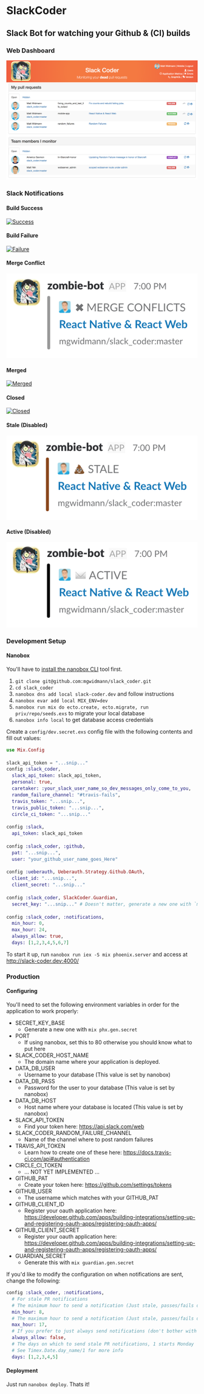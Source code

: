 SlackCoder
==========

## Slack Bot for watching your Github & (CI) builds

### Web Dashboard

[![Web Dashboard](web-dashboard.png)]()

### Slack Notifications

#### Build Success

[![Success](build-success.png)]()

#### Build Failure

[![Failure](build-failure.png)]()

#### Merge Conflict

[![Conflict](merge-conflict-notification.png)]()

#### Merged

[![Merged](pull-request-merged.png)]()

#### Closed

[![Closed](pull-request-closed.png)]()

#### Stale (Disabled)

[![Stale](pull-request-stale-notification.png)]()

#### Active (Disabled)

[![Active](pull-request-active-notification.png)]()

### Development Setup

#### Nanobox

You'll have to [install the nanobox CLI](https://docs.nanobox.io/install/) tool first.

1. `git clone git@github.com:mgwidmann/slack_coder.git`
2. `cd slack_coder`
3. `nanobox dns add local slack-coder.dev` and follow instructions
4. `nanobox evar add local MIX_ENV=dev`
5. `nanobox run mix do ecto.create, ecto.migrate, run priv/repo/seeds.exs` to migrate your local database
6. `nanobox info local` to get database access credentials

Create a `config/dev.secret.exs` config file with the following contents and fill out values:

```elixir
use Mix.Config

slack_api_token = "...snip..."
config :slack_coder,
  slack_api_token: slack_api_token,
  personal: true,
  caretaker: :your_slack_user_name_so_dev_messages_only_come_to_you,
  random_failure_channel: "#travis-fails",
  travis_token: "...snip...",
  travis_public_token: "...snip...",
  circle_ci_token: "...snip..."

config :slack,
  api_token: slack_api_token

config :slack_coder, :github,
  pat: "...snip...",
  user: "your_github_user_name_goes_Here"

config :ueberauth, Ueberauth.Strategy.Github.OAuth,
  client_id: "...snip...",
  client_secret: "...snip..."

config :slack_coder, SlackCoder.Guardian,
  secret_key: "...snip..." # Doesn't matter, generate a new one with `mix guardian.gen.secret`

config :slack_coder, :notifications,
  min_hour: 0,
  max_hour: 24,
  always_allow: true,
  days: [1,2,3,4,5,6,7]
```

To start it up, run `nanobox run iex -S mix phoenix.server` and access at http://slack-coder.dev:4000/

### Production

#### Configuring

You'll need to set the following environment variables in order for the application to work properly:

* SECRET_KEY_BASE
  * Generate a new one with `mix phx.gen.secret`
* PORT
  * If using nanobox, set this to 80 otherwise you should know what to put here
* SLACK_CODER_HOST_NAME
  * The domain name where your application is deployed.
* DATA_DB_USER
  * Username to your database (This value is set by nanobox)
* DATA_DB_PASS
  * Password for the user to your database (This value is set by nanobox)
* DATA_DB_HOST
  * Host name where your database is located (This value is set by nanobox)
* SLACK_API_TOKEN
  * Find your token here: https://api.slack.com/web
* SLACK_CODER_RANDOM_FAILURE_CHANNEL
  * Name of the channel where to post random failures
* TRAVIS_API_TOKEN
  * Learn how to create one of these here: https://docs.travis-ci.com/api#authentication
* CIRCLE_CI_TOKEN
  * ... NOT YET IMPLEMENTED ...
* GITHUB_PAT
  * Create your token here: https://github.com/settings/tokens
* GITHUB_USER
  * The username which matches with your GITHUB_PAT
* GITHUB_CLIENT_ID
  * Register your oauth application here: https://developer.github.com/apps/building-integrations/setting-up-and-registering-oauth-apps/registering-oauth-apps/
* GITHUB_CLIENT_SECRET
  * Register your oauth application here: https://developer.github.com/apps/building-integrations/setting-up-and-registering-oauth-apps/registering-oauth-apps/
* GUARDIAN_SECRET
  * Generate this with `mix guardian.gen.secret`

If you'd like to modify the configuration on when notifications are sent, change the following:

```elixir
config :slack_coder, :notifications,
  # For stale PR notifications
  # The minimum hour to send a notification (Just stale, passes/fails don't apply)
  min_hour: 8,
  # The maximum hour to send a notification (Just stale, passes/fails don't apply)
  max_hour: 17,
  # If you prefer to just always send notifications (don't bother with min/max then)
  always_allow: false,
  # The days on which to send stale PR notifications, 1 starts Monday
  # See Timex.Date.day_name/1 for more info
  days: [1,2,3,4,5]
```

#### Deployment

Just run `nanobox deploy`. Thats it!
